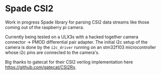 # Spade CSI2

Work in progress Spade library for parsing CSI2 data streams like those coming
out of the raspberry pi camera.

Currently being tested on a ULX3s with a hacked together camera connector ->
PMOD differential pair adapter. The initial i2c setup of the camera is done by
the `i2c_driver` running on an stm32f103 microcontroller whose i2c pins are
connected to the camera's.

Big thanks to gatecat for their CSI2 verilog implementation here https://github.com/gatecat/CSI2Rx.
